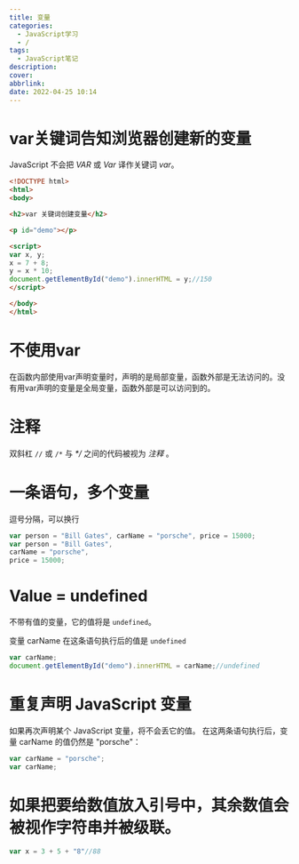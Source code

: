 ```yaml
---
title: 变量
categories:
  - JavaScript学习
  - /
tags:
  - JavaScript笔记
description: 
cover: 
abbrlink: 
date: 2022-04-25 10:14
---
```

# var关键词告知浏览器创建新的变量
JavaScript 不会把 _VAR_ 或 _Var_ 译作关键词 _var_。
```html
<!DOCTYPE html>
<html>
<body>

<h2>var 关键词创建变量</h2>

<p id="demo"></p>

<script>
var x, y;
x = 7 + 8;
y = x * 10;
document.getElementById("demo").innerHTML = y;//150
</script>

</body>
</html>

```

# 不使用var
在函数内部使用var声明变量时，声明的是局部变量，函数外部是无法访问的。没有用var声明的变量是全局变量，函数外部是可以访问到的。

# 注释
双斜杠 `//` 或 `/*` 与 _*/_ 之间的代码被视为 _注释_ 。

# 一条语句，多个变量
逗号分隔，可以换行
```js
var person = "Bill Gates", carName = "porsche", price = 15000;
var person = "Bill Gates",
carName = "porsche",
price = 15000;
```

# Value = undefined
不带有值的变量，它的值将是 `undefined`。

变量 carName 在这条语句执行后的值是 `undefined`

```js
var carName;
document.getElementById("demo").innerHTML = carName;//undefined
```

# 重复声明 JavaScript 变量
如果再次声明某个 JavaScript 变量，将不会丢它的值。
在这两条语句执行后，变量 carName 的值仍然是 "porsche"：

```js
var carName = "porsche";
var carName;
```

# 如果把要给数值放入引号中，其余数值会被视作字符串并被级联。
```js
var x = 3 + 5 + "8"//88
```